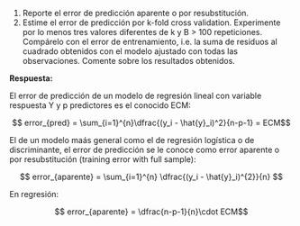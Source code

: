 1. Reporte el error de predicción aparente o por resubstitución.
2. Estime el error de predicción por k-fold cross validation. Experimente por lo menos tres valores diferentes de k y B > 100 repeticiones. Compárelo con el error de entrenamiento, i.e. la suma de residuos al cuadrado obtenidos con el modelo ajustado con todas las observaciones. Comente sobre los resultados obtenidos.

**Respuesta:**

El error de predicción de un modelo de regresión lineal con variable respuesta Y y p predictores es el conocido ECM:

$$ error_{pred} = \sum_{i=1}^{n}\dfrac{(y_i - \hat{y}_i)^2}{n-p-1} = ECM$$

El de un modelo maás general como el de regresión logística o de discriminante, el error de predicción se le conoce como error
aparente o por resubstitución (training error with full sample):

$$ error_{aparente} = \sum_{i=1}^{n} \dfrac{(y_i - \hat{y}_i)^{2}}{n} $$

En regresión: 

$$ error_{aparente} = \dfrac{n-p-1}{n}\cdot ECM$$
